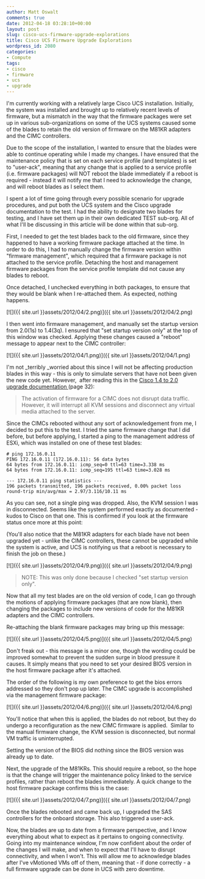 ```yaml
---
author: Matt Oswalt
comments: true
date: 2012-04-18 03:28:10+00:00
layout: post
slug: cisco-ucs-firmware-upgrade-explorations
title: Cisco UCS Firmware Upgrade Explorations
wordpress_id: 2080
categories:
- Compute
tags:
- cisco
- firmware
- ucs
- upgrade
---
```


I'm currently working with a relatively large Cisco UCS installation. Initially, the system was installed and brought up to relatively recent levels of firmware, but a mismatch in the way that the firmware packages were set up in various sub-organizations on some of the UCS systems caused some of the blades to retain the old version of firmware on the M81KR adapters and the CIMC controllers.

Due to the scope of the installation, I wanted to ensure that the blades were able to continue operating while I made my changes. I have ensured that the maintenance policy that is set on each service profile (and templates) is set to "user-ack", meaning that any change that is applied to a service profile (i.e. firmware packages) will NOT reboot the blade immediately if a reboot is required - instead it will notify me that I need to acknowledge the change, and will reboot blades as I select them.

I spent a lot of time going through every possible scenario for upgrade procedures, and put both the UCS system and the Cisco upgrade documentation to the test. I had the ability to designate two blades for testing, and I have set them up in their own dedicated TEST sub-org. All of what I'll be discussing in this article will be done within that sub-org.

First, I needed to get the test blades back to the old firmware, since they happened to have a working firmware package attached at the time. In order to do this, I had to manually change the firmware version within "firmware management", which required that a firmware package is not attached to the service profile. Detaching the host and management firmware packages from the service profile template did not cause any blades to reboot.

Once detached, I unchecked everything in both packages, to ensure that they would be blank when I re-attached them. As expected, nothing happens.

[![]({{ site.url }}assets/2012/04/2.png)]({{ site.url }}assets/2012/04/2.png)

I then went into firmware management, and manually set the startup version from 2.0(1s) to 1.4(3q). I ensured that "set startup version only" at the top of this window was checked. Applying these changes caused a "reboot" message to appear next to the CIMC controller:

[![]({{ site.url }}assets/2012/04/1.png)]({{ site.url }}assets/2012/04/1.png)

I'm not _terribly _worried about this since I will not be affecting production blades in this way - this is only to simulate servers that have not been given the new code yet. However,  after reading this in the [Cisco 1.4 to 2.0 upgrade documentation ](http://www.cisco.com/en/US/docs/unified_computing/ucs/sw/upgrading/from1.4/to2.0/b_UpgradingCiscoUCSFrom1.4To2.0.pdf)(page 32):

> The activation of firmware for a CIMC does not disrupt data traffic. However, it will interrupt all KVM sessions and disconnect any virtual media attached to the server.

Since the CIMCs rebooted without any sort of acknowledgement from me, I decided to put this to the test. I tried the same firmware change that I did before, but before applying, I started a ping to the management address of ESXi, which was installed on one of these test blades:

    # ping 172.16.0.11
    PING 172.16.0.11 (172.16.0.11): 56 data bytes
    64 bytes from 172.16.0.11: icmp_seq=0 ttl=63 time=3.338 ms
    64 bytes from 172.16.0.11: icmp_seq=195 ttl=63 time=3.028 ms
    
    --- 172.16.0.11 ping statistics ---
    196 packets transmitted, 196 packets received, 0.00% packet loss
    round-trip min/avg/max = 2.97/3.116/10.11 ms

As you can see, not a single ping was dropped. Also, the KVM session I was in disconnected. Seems like the system performed exactly as documented - kudos to Cisco on that one. This is confirmed if you look at the firmware status once more at this point:

(You'll also notice that the M81KR adapters for each blade have not been upgraded yet - unlike the CIMC controllers, these cannot be upgraded while the system is active, and UCS is notifying us that a reboot is necessary to finish the job on these.)

[![]({{ site.url }}assets/2012/04/9.png)]({{ site.url }}assets/2012/04/9.png)

> NOTE: This was only done because I checked "set startup version only".

Now that all my test blades are on the old version of code, I can go through the motions of applying firmware packages (that are now blank), then changing the packages to include new versions of code for the M81KR adapters and the CIMC controllers.

Re-attaching the blank firmware packages may bring up this message:

[![]({{ site.url }}assets/2012/04/5.png)]({{ site.url }}assets/2012/04/5.png)

Don't freak out - this message is a minor one, though the wording could be improved somewhat to prevent the sudden surge in blood pressure it causes. It simply means that you need to set your desired BIOS version in the host firmware package after it's attached.

The order of the following is my own preference to get the bios errors addressed so they don't pop up later. The CIMC upgrade is accomplished via the management firmware package:

[![]({{ site.url }}assets/2012/04/6.png)]({{ site.url }}assets/2012/04/6.png)

You'll notice that when this is applied, the blades do not reboot, but they do undergo a reconfiguration as the new CIMC firmware is applied.  Similar to the manual firmware change, the KVM session is disconnected, but normal VM traffic is uninterrupted.

Setting the version of the BIOS did nothing since the BIOS version was already up to date.

Next, the upgrade of the M81KRs. This should require a reboot, so the hope is that the change will trigger the maintenance policy linked to the service profiles, rather than reboot the blades immediately. A quick change to the host firmware package confirms this is the case:

[![]({{ site.url }}assets/2012/04/7.png)]({{ site.url }}assets/2012/04/7.png)

Once the blades rebooted and came back up, I upgraded the SAS controllers for the onboard storage. This also triggered a user-ack.

Now, the blades are up to date from a firmware perspective, and I know everything about what to expect as it pertains to ongoing connectivity. Going into my maintenance window, I'm now confident about the order of the changes I will make, and when to expect that I'll have to disrupt connectivity, and when I won't. This will allow me to acknowledge blades after I've vMotioned VMs off of them, meaning that - if done correctly - a full firmware upgrade can be done in UCS with zero downtime.
